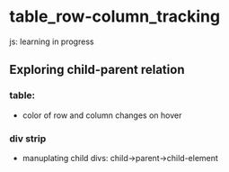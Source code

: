 # table_row-column_tracking
js: learning in progress

## Exploring child-parent relation
### table:
* color of row and column changes on hover

### div strip
* manuplating child divs:
  child->parent->child-element

